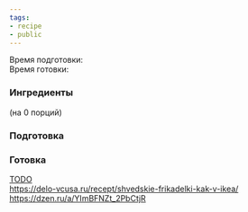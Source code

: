 ```yaml
---
tags:
- recipe
- public
---
```


Время подготовки:  
Время готовки:

### Ингредиенты

(на 0 порций)

### Подготовка

### Готовка

[TODO](TODO.md)  
https://delo-vcusa.ru/recept/shvedskie-frikadelki-kak-v-ikea/  
https://dzen.ru/a/YImBFNZt_2PbCtjR
